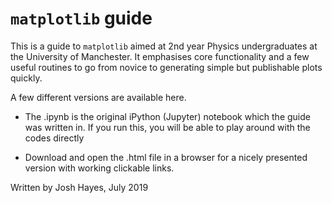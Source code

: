 # `matplotlib` guide
This is a guide to `matplotlib` aimed at 2nd year Physics undergraduates at the University of Manchester. It emphasises core functionality and a few useful routines to go from novice to generating simple but publishable plots quickly. 

A few different versions are available here. 

- The .ipynb is the original iPython (Jupyter) notebook which the guide was written in. If you run this, you will be able to play around with the codes directly

- Download and open the .html file in a browser for a nicely presented version with working clickable links. 

Written by Josh Hayes, July 2019
